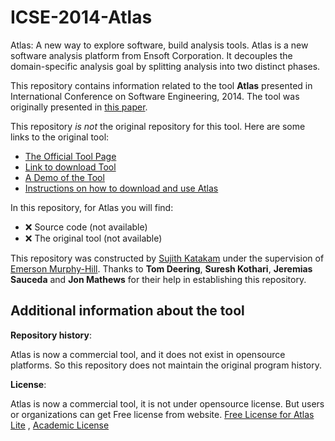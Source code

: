 # ICSE-2014-Atlas

Atlas: A new way to explore software, build analysis tools. Atlas is a new software analysis platform from Ensoft Corporation. It decouples the domain-specific analysis goal by splitting analysis into two distinct phases.


This repository contains information related to the tool **Atlas** presented in International Conference on Software Engineering, 2014. The tool was originally presented in [this paper](http://dl.acm.org/citation.cfm?id=2591065).

This repository _is not_ the original repository for this tool. Here are some links to the original tool:
* [The Official Tool Page](http://www.ensoftcorp.com/atlas/)
* [Link to download Tool](http://www.ensoftcorp.com/atlas/download/)
* [A Demo of the Tool](http://www.ensoftcorp.com/atlas/developers/)
* [Instructions on how to download and use Atlas](http://www.ensoftcorp.com/atlas/getting-started-with-atlas/#Installation)

In this repository, for Atlas you will find:
* :x: Source code (not available)
* :x: The original tool (not available)

This repository was constructed by [Sujith Katakam](https://github.com/sujithktkm) under the supervision of [Emerson Murphy-Hill](https://github.com/CaptainEmerson). Thanks to **Tom Deering**, **Suresh Kothari**, **Jeremias Sauceda** and **Jon Mathews** for their help in establishing this repository.

Additional information about the tool
-------------------------------------


**Repository history**:

Atlas is now a commercial tool, and it does not exist in opensource platforms. So this repository does not maintain the original program history.



**License**:

Atlas is now a commercial tool, it is not under opensource license. But users or organizations can get Free license from website.
[Free License for Atlas Lite](http://www.ensoftcorp.com/atlas/lite/) , [Academic License](http://www.ensoftcorp.com/atlas/academic-license/)
